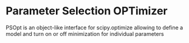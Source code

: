 # Parameter Selection OPTimizer 

PSOpt is an object-like  interface for scipy.optimize allowing to
define a model and turn on or off minimization for individual parameters
